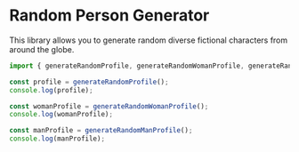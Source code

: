 
# Random Person Generator

This library allows you to generate random diverse fictional characters from around the globe.


```javascript
import { generateRandomProfile, generateRandomWomanProfile, generateRandomManProfile } from './index.js';

const profile = generateRandomProfile();
console.log(profile);

const womanProfile = generateRandomWomanProfile();
console.log(womanProfile);

const manProfile = generateRandomManProfile();
console.log(manProfile);
```
